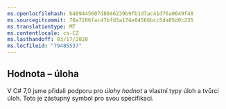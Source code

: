 ```yaml
---
ms.openlocfilehash: b489445607d8046239b9fb1d7ac41d76a0649f48
ms.sourcegitcommit: 70a7286fac47bfd3a174e84566bcc5da05d0c235
ms.translationtype: MT
ms.contentlocale: cs-CZ
ms.lasthandoff: 03/17/2020
ms.locfileid: "79485537"
---
```

## <a name="value-task"></a>Hodnota – úloha

V C# 7,0 jsme přidali podporu pro *úlohy hodnot* a vlastní typy úloh a tvůrci úloh.  Toto je zástupný symbol pro svou specifikaci.
